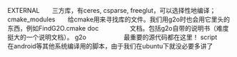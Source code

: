 EXTERNAL　　三方库，有ceres, csparse, freeglut，可以选择性地编译；
cmake_modules　　给cmake用来寻找库的文件。我们用g2o时也会用它里头的东西，例如FindG2O.cmake
doc　　　　　文档。包括g2o自带的说明书（难度挺大的一个说明文档）。
g2o　　　　　　最重要的源代码都在这里！
script　　　　在android等其他系统编译用的脚本，由于我们在ubuntu下就没必要多讲了
